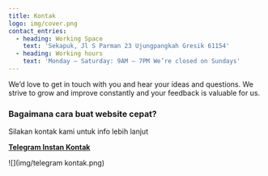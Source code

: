 ```yaml
---
title: Kontak
logo: img/cover.png
contact_entries:
  - heading: Working Space
    text: 'Sekapuk, Jl S Parman 23 Ujungpangkah Gresik 61154'
  - heading: Working hours
    text: 'Monday – Saturday: 9AM – 7PM We’re closed on Sundays'
---
```

We’d love to get in touch with you and hear your ideas and questions. We strive to grow and improve constantly and your feedback is valuable for us.

<h3 class="f4 b lh-title mb2">Bagaimana cara buat website cepat?</h3>

Silakan kontak kami untuk info lebih lanjut

**[Telegram Instan Kontak ](https://t.me/coachtrader)**

![](img/telegram kontak.png)
